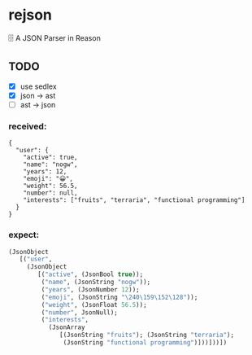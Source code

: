 # rejson
🗄️ A JSON Parser in Reason

## TODO

- [x] use sedlex
- [x] json -> ast 
- [ ] ast -> json

### received:
```
{
  "user": {
    "active": true,
    "name": "nogw",
    "years": 12,
    "emoji": "😀",
    "weight": 56.5,
    "number": null,
    "interests": ["fruits", "terraria", "functional programming"]
  }
}
```
 
### expect: 
```ocaml
(JsonObject
   [("user",
     (JsonObject
        [("active", (JsonBool true)); 
         ("name", (JsonString "nogw"));
         ("years", (JsonNumber 12));
         ("emoji", (JsonString "\240\159\152\128"));
         ("weight", (JsonFloat 56.5));
         ("number", JsonNull);
         ("interests",
           (JsonArray
              [(JsonString "fruits"); (JsonString "terraria");
               (JsonString "functional programming")]))]))])
```
